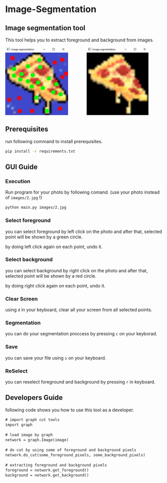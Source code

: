# Image-Segmentation

## Image segmentation tool
This tool helps you to extract foreground and background from images.

![input](https://github.com/ASDAFI/Image-Segmentation/blob/master/assets/input.jpg)  &nbsp; &nbsp; &nbsp; &nbsp; &nbsp; &nbsp; &nbsp;
![output](https://github.com/ASDAFI/Image-Segmentation/blob/master/assets/output.jpg)





## Prerequisites
run following command to install prerequisites.
``` bash
pip install -r requirements.txt
```


## GUI Guide
### Execution
Run program for your photo by following comand. (use your photo instead of `images/2.jpg` !)
```bash
python main.py images/2.jpg
```
### Select foreground
you can select foreground by left click on the photo and after that, selected point will be shown by a green circle.

by doing left click again on each point, undo it.


### Select background
you can select background by right click on the photo and after that, selected point will be shown by a red circle.

by doing right click again on each point, undo it.


### Clear Screen
using `d` in your keyboard, clear all your screen from all selected points.

### Segmentation
you can do your segmentation proccess by pressing `c` on your keyborad.

### Save
you can save your file using `s` on your keyboard.

### ReSelect
you can reselect foreground and background by pressing `r` in keyboard.

## Developers Guide
following code shows you how to use this tool as a developer.
```python3
# import graph cut tools
import graph

# load image by graph
network = graph.Image(image)

# do cut by using some of foreground and background pixels
network.do_cut(some_foreground_pixels, some_background_pixels)

# extracting foreground and background pixels
foreground = network.get_foreground()
background = network.get_background()
```
